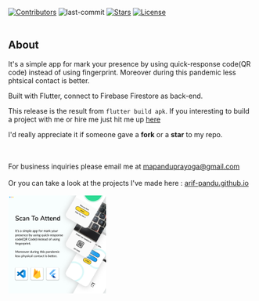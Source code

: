 <div id="top"></div>


[![Contributors][contributors-shield]][contributors-url]
![last-commit][last-commit-shield]
[![Stars][stars-shield]][stars-url]
[![License][license-shield]][license-url]
<br/>
<br/>


<!-- ABOUT THE PROJECT -->
## About

It's a simple app for mark your presence by using quick-response code(QR code) instead of using fingerprint. Moreover during this pandemic less phtsical contact is better.

Built with Flutter, connect to Firebase Firestore as back-end.

This release is the result from `flutter build apk`. If you interesting to build a project with me or hire me just hit me up <a href="mailto:mapanduprayoga@gmail.com">here</a>

I'd really appreciate it if someone gave a <b>fork</b> or a <b>star</b> to my repo.
<br/>
<br/>

<br/>
For business inquiries please email me at <a href="mailto:mapanduprayoga@gmail.com">mapanduprayoga@gmail.com</a><br/><br/>
Or you can take a look at the projects I've made here : <a href="https://arif-pandu.github.io">arif-pandu.github.io</a>
<br/>
<br/>
<a href="https://github.com/arif-pandu/DaVinci-Cryptex-Game">
   <img src="screenshot.png" alt="Logo" width="200">
</a>



<!-- REFRENCE LINK ON TOP -->
[contributors-shield]: https://img.shields.io/github/contributors/arif-pandu/scan_to_attend?logoColor=blue&style=for-the-badge
[contributors-url]: https://github.com/arif-pandu/scan_to_attend/graphs/contributors

[last-commit-shield]: https://img.shields.io/github/last-commit/arif-pandu/scan_to_attend?style=for-the-badge

[stars-shield]: https://img.shields.io/github/stars/arif-pandu/scan_to_attend?style=for-the-badge
[stars-url]: https://github.com/arif-pandu/scan_to_attend/stargazers

[license-shield]: https://img.shields.io/github/license/arif-pandu/scan_to_attend?style=for-the-badge
[license-url]: https://github.com/arif-pandu/scan_to_attend/blob/main/LICENSE.txt